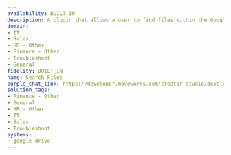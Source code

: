 ```yaml
---
availability: BUILT_IN
description: A plugin that allows a user to find files within the Google Drive system.
domain:
- IT
- Sales
- HR - Other
- Finance - Other
- Troubleshoot
- General
fidelity: BUILT_IN
name: Search Files
purple_chat_link: https://developer.moveworks.com/creator-studio/developer-tools/purple-chat/?conversation=%7B%22startTimestamp%22%3A%2211%3A43+AM%22%2C%22messages%22%3A%5B%7B%22parts%22%3A%5B%7B%22richText%22%3A%22%3Cp%3Ecan+you+help+me+find+the+marketing+presentation+for+the+upcoming+trade+show%3F%3C%2Fp%3E%22%7D%5D%2C%22role%22%3A%22user%22%7D%2C%7B%22parts%22%3A%5B%7B%22richText%22%3A%22%3Cp%3EHere%27s+the+presentation+I+found%2C+titled+%5C%22Trade+Show+Presentation+2025%2C%5C%22+in+the+%5C%22Marketing%5C%22+folder.%3C%2Fp%3E%22%7D%2C%7B%22apiBlock%22%3A%7B%22code%22%3A%22%7B%5Cn++%5C%22file_name%5C%22%3A+%5C%22Trade+Show+Presentation+2025.pptx%5C%22%2C%5Cn++%5C%22file_size%5C%22%3A+%5C%225.2+MB%5C%22%2C%5Cn++%5C%22last_modified%5C%22%3A+%5C%222024-01-20T14%3A30%3A00Z%5C%22%2C%5Cn++%5C%22download_url%5C%22%3A+%5C%22https%3A%2F%2Fexample.com%2Ffiles%2Ftrade_show_presentation_2025.pptx%5C%22%5Cn%7D%22%2C%22caption%22%3A%22Sample+file+details%22%2C%22connectorName%22%3A%22google-drive%22%2C%22title%22%3A%22File+Information%22%7D%7D%5D%2C%22role%22%3A%22assistant%22%7D%5D%7D
solution_tags:
- Finance - Other
- General
- HR - Other
- IT
- Sales
- Troubleshoot
systems:
- google-drive
---
```


